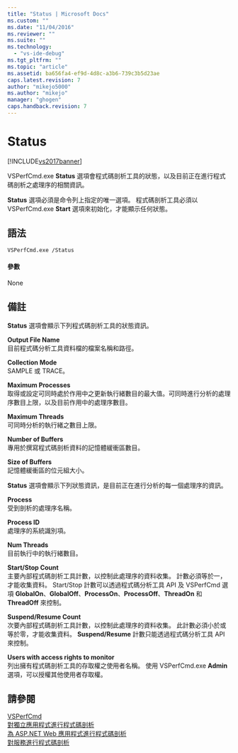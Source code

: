 ```yaml
---
title: "Status | Microsoft Docs"
ms.custom: ""
ms.date: "11/04/2016"
ms.reviewer: ""
ms.suite: ""
ms.technology: 
  - "vs-ide-debug"
ms.tgt_pltfrm: ""
ms.topic: "article"
ms.assetid: ba656fa4-ef9d-4d8c-a3b6-739c3b5d23ae
caps.latest.revision: 7
author: "mikejo5000"
ms.author: "mikejo"
manager: "ghogen"
caps.handback.revision: 7
---
```

# Status
[!INCLUDE[vs2017banner](../code-quality/includes/vs2017banner.md)]

VSPerfCmd.exe **Status** 選項會程式碼剖析工具的狀態，以及目前正在進行程式碼剖析之處理序的相關資訊。  
  
 **Status** 選項必須是命令列上指定的唯一選項。  程式碼剖析工具必須以 VSPerfCmd.exe **Start** 選項來初始化，才能顯示任何狀態。  
  
## 語法  
  
```  
VSPerfCmd.exe /Status  
```  
  
#### 參數  
 None  
  
## 備註  
 **Status** 選項會顯示下列程式碼剖析工具的狀態資訊。  
  
 **Output File Name**  
 目前程式碼分析工具資料檔的檔案名稱和路徑。  
  
 **Collection Mode**  
 SAMPLE 或 TRACE。  
  
 **Maximum Processes**  
 取得或設定可同時處於作用中之更新執行緒數目的最大值。可同時進行分析的處理序數目上限，以及目前作用中的處理序數目。  
  
 **Maximum Threads**  
 可同時分析的執行緒之數目上限。  
  
 **Number of Buffers**  
 專用於撰寫程式碼剖析資料的記憶體緩衝區數目。  
  
 **Size of Buffers**  
 記憶體緩衝區的位元組大小。  
  
 **Status** 選項會顯示下列狀態資訊，是目前正在進行分析的每一個處理序的資訊。  
  
 **Process**  
 受到剖析的處理序名稱。  
  
 **Process ID**  
 處理序的系統識別項。  
  
 **Num Threads**  
 目前執行中的執行緒數目。  
  
 **Start\/Stop Count**  
 主要內部程式碼剖析工具計數，以控制此處理序的資料收集。  計數必須等於一，才能收集資料。  Start\/Stop 計數可以透過程式碼分析工具 API 及 VSPerfCmd 選項 **GlobalOn**、**GlobalOff**、**ProcessOn**、**ProcessOff**、**ThreadOn** 和 **ThreadOff** 來控制。  
  
 **Suspend\/Resume Count**  
 次要內部程式碼剖析工具計數，以控制此處理序的資料收集。  此計數必須小於或等於零，才能收集資料。  **Suspend\/Resume** 計數只能透過程式碼分析工具 API 來控制。  
  
 **Users with access rights to monitor**  
 列出擁有程式碼剖析工具的存取權之使用者名稱。  使用 VSPerfCmd.exe **Admin** 選項，可以授權其他使用者存取權。  
  
## 請參閱  
 [VSPerfCmd](../profiling/vsperfcmd.md)   
 [對獨立應用程式進行程式碼剖析](../profiling/command-line-profiling-of-stand-alone-applications.md)   
 [為 ASP.NET Web 應用程式進行程式碼剖析](../profiling/command-line-profiling-of-aspnet-web-applications.md)   
 [對服務進行程式碼剖析](../profiling/command-line-profiling-of-services.md)